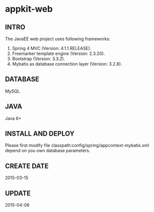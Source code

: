 appkit-web
========

## INTRO
The JavaEE web project uses following frameworks:  
 1. Spring 4 MVC (Version: 4.1.1.RELEASE).    
 2. Freemarker template engine (Version: 2.3.20).  
 3. Bootstrap (Version: 3.3.2).  
 4. Mybatis as database connection layer (Version: 3.2.8).  

## DATABASE
MySQL

## JAVA
Java 6+

## INSTALL AND DEPLOY
Please first modify file classpath:config/spring/appcontext-mybatis.xml   
depend on you own database parameters.

## CREATE DATE
2015-03-15

## UPDATE
2015-04-06
